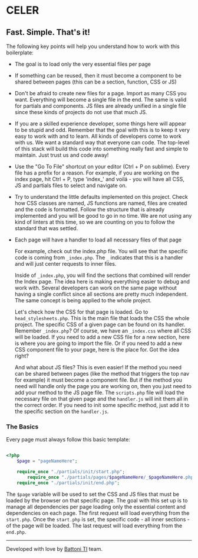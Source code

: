 # CELER

## Fast. Simple. That's it!

The following key points will help you understand how to work with this boilerplate:

- The goal is to load only the very essential files per page
- If something can be reused, then it must become a component to be shared between pages (this can be a section, function, CSS or JS)
- Don't be afraid to create new files for a page. Import as many CSS you want. Everything will become a single file in the end. The same is valid for partials and components. JS files are already unified in a single file since these kinds of projects do not use that much JS.
- If you are a skilled experience developer, some things here will appear to be stupid and odd. Remember that the goal with this is to keep it very easy to work with and to learn. All kinds of developers come to work with us. We want a standard way that everyone can code. The top-level of this stack will build this code into something really fast and simple to maintain. Just trust us and code away!
- Use the "Go To File" shortcut on your editor (Ctrl + P on sublime). Every file has a prefix for a reason. For example, if you are working on the index page, hit Ctrl + P, type 'index_' and voilá - you will have all CSS, JS and partials files to select and navigate on.
- Try to understand the little defaults implemented on this project. Check how CSS classes are named, JS functions are named, files are created and the code is formatted. Follow the structure that is already implemented and you will be good to go in no time. We are not using any kind of linters at this time, so we are counting on you to follow the standard that was settled.
- Each page will have a handler to load all necessary files of that page

    For example, check out the index.php file. You will see that the specific code is coming from `_index.php`. The `_` indicates that this is a handler and will just center requests to inner files.

    Inside of `_index.php`, you will find the sections that combined will render the Index page. The idea here is making everything easier to debug and work with. Several developers can work on the same page without having a single conflict since all sections are pretty much independent. The same concept is being applied to the whole project.

    Let's check how the CSS for that page is loaded. Go to `head_stylesheets.php`. This is the main file that loads the CSS the whole project. The specific CSS of a given page can be found on its handler. Remember `_index.php`? Of course, we have an `_index.css` where all CSS will be loaded. If you need to add a new CSS file for a new section, here is where you are going to import the file. Or if you need to add a new CSS component file to your page, here is the place for. Got the idea right?

    And what about JS files? This is even easier! If the method you need can be shared between pages (like the method that triggers the top nav for example) it must become a component file. But if the method you need will handle only the page you are working on, then you just need to add your method to the JS page file. The `scripts.php` file will load the necessary file on that given page and the `handler.js` will init them all in the correct order. If you need to init some specific method, just add it to the specific section on the `handler.js`.

### The Basics

Every page must always follow this basic template:

```php

<?php 
    $page = "pageNameHere";

    require_once "./partials/init/start.php";
        require_once "./partials/pages/$pageNameHere/_$pageNameHere.php";
    require_once "./partials/init/end.php";

```

The `$page` variable will be used to set the CSS and JS files that must be loaded by the browser on that specific page. The goal with this set up is to manage all dependencies per page loading only the essential content and dependencies on each page. The first request will load everything from the `start.php`. Once the `start.php` is set, the specific code - all inner sections - of the page will be loaded. The last request will load everything from the `end.php`. 

---

Developed with love by [Battoni TI](http://battoniti.com.br) team.
